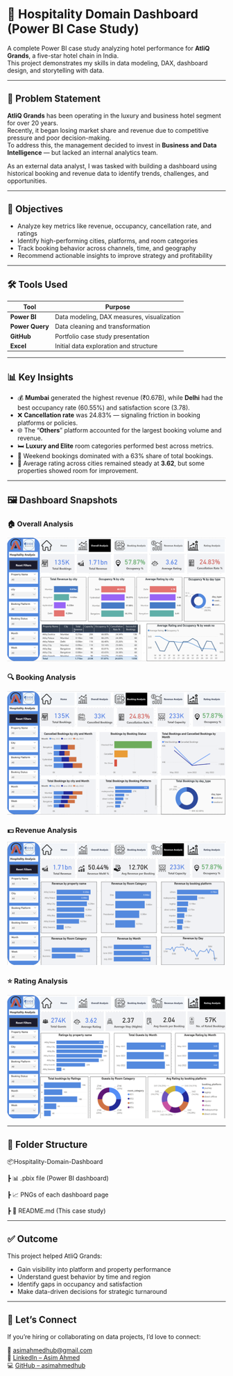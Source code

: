 # 🏨 Hospitality Domain Dashboard (Power BI Case Study)

A complete Power BI case study analyzing hotel performance for **AtliQ Grands**, a five-star hotel chain in India.  
This project demonstrates my skills in data modeling, DAX, dashboard design, and storytelling with data.

---

## 🧩 Problem Statement

**AtliQ Grands** has been operating in the luxury and business hotel segment for over 20 years.  
Recently, it began losing market share and revenue due to competitive pressure and poor decision-making.  
To address this, the management decided to invest in **Business and Data Intelligence** — but lacked an internal analytics team.

As an external data analyst, I was tasked with building a dashboard using historical booking and revenue data to identify trends, challenges, and opportunities.

---

## 🎯 Objectives

- Analyze key metrics like revenue, occupancy, cancellation rate, and ratings
- Identify high-performing cities, platforms, and room categories
- Track booking behavior across channels, time, and geography
- Recommend actionable insights to improve strategy and profitability

---

## 🛠️ Tools Used

| Tool           | Purpose                                  |
|----------------|------------------------------------------|
| **Power BI**   | Data modeling, DAX measures, visualization |
| **Power Query**| Data cleaning and transformation          |
| **GitHub**     | Portfolio case study presentation         |
| **Excel**      | Initial data exploration and structure    |

---

## 📊 Key Insights

- 💰 **Mumbai** generated the highest revenue (₹0.67B), while **Delhi** had the best occupancy rate (60.55%) and satisfaction score (3.78).
- ❌ **Cancellation rate** was 24.83% — signaling friction in booking platforms or policies.
- 🌐 The “**Others**” platform accounted for the largest booking volume and revenue.
- 🛏️ **Luxury and Elite** room categories performed best across metrics.
- 📅 Weekend bookings dominated with a 63% share of total bookings.
- 🌟 Average rating across cities remained steady at **3.62**, but some properties showed room for improvement.

---

## 🖼️ Dashboard Snapshots

### 🏠 Overall Analysis  
![Overall Analysis](https://github.com/asimahmedhub/Hospitality-Domain-Dashboard/blob/main/Overall-Analysis.png)

### 🔍 Booking Analysis  
![Booking Analysis](https://github.com/asimahmedhub/Hospitality-Domain-Dashboard/blob/main/Booking-Analysis.png)

### 💵 Revenue Analysis  
![Revenue Analysis](https://github.com/asimahmedhub/Hospitality-Domain-Dashboard/blob/main/Revenue-Analysis.png)

### ⭐ Rating Analysis  
![Rating Analysis](https://github.com/asimahmedhub/Hospitality-Domain-Dashboard/blob/main/Rating-Analysis.png)

---

## 📁 Folder Structure

📦Hospitality-Domain-Dashboard

┣ 📊 .pbix file (Power BI dashboard)

┣ 📈 PNGs of each dashboard page

┣ 📄 README.md (This case study)

---

## ✅ Outcome

This project helped AtliQ Grands:
- Gain visibility into platform and property performance
- Understand guest behavior by time and region
- Identify gaps in occupancy and satisfaction
- Make data-driven decisions for strategic turnaround

---

## 👋 Let’s Connect

If you’re hiring or collaborating on data projects, I’d love to connect:

📧 [asimahmedhub@gmail.com](mailto:asimahmedhub@gmail.com)  
🔗 [LinkedIn – Asim Ahmed](https://www.linkedin.com/in/asimahmedio/)  
💻 [GitHub – asimahmedhub](https://github.com/asimahmedhub)
